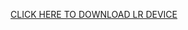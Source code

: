 [CLICK HERE TO DOWNLOAD LR DEVICE](https://drive.google.com/file/d/1ao05lNzPmwAdZ2dHQB9eRtybR0eJrHIB/view?usp=sharing)
